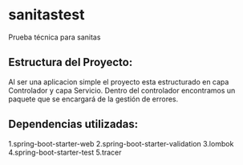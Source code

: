# sanitastest
Prueba técnica para sanitas

## Estructura del Proyecto:
Al ser una aplicacion simple el proyecto esta estructurado en capa Controlador y capa Servicio. Dentro del controlador encontramos un paquete que se encargará de la gestión de errores.
## Dependencias utilizadas:
1.spring-boot-starter-web
2.spring-boot-starter-validation
3.lombok
4.spring-boot-starter-test
5.tracer
